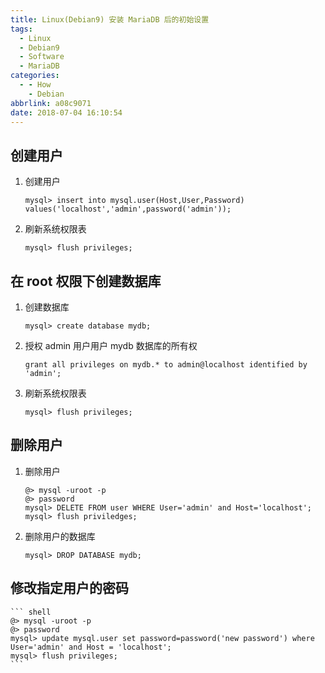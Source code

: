 ```yaml
---
title: Linux(Debian9) 安装 MariaDB 后的初始设置
tags:
  - Linux
  - Debian9
  - Software
  - MariaDB
categories:
  - - How
    - Debian
abbrlink: a08c9071
date: 2018-07-04 16:10:54
---
```


## 创建用户

1. 创建用户

    ``` shell
    mysql> insert into mysql.user(Host,User,Password) values('localhost','admin',password('admin'));
    ```

2. 刷新系统权限表

    ``` shell
    mysql> flush privileges;
    ```

<!-- more -->

## 在 root 权限下创建数据库

1. 创建数据库

    ``` shell
    mysql> create database mydb;
    ```

2. 授权 admin 用户用户 mydb 数据库的所有权

    ``` shell
    grant all privileges on mydb.* to admin@localhost identified by 'admin';
    ```

3. 刷新系统权限表

    ``` shell
    mysql> flush privileges;
    ```

## 删除用户

1. 删除用户

    ``` shell
    @> mysql -uroot -p
    @> password
    mysql> DELETE FROM user WHERE User='admin' and Host='localhost';
    mysql> flush priviledges;
    ```

2. 删除用户的数据库

    ``` shell
    mysql> DROP DATABASE mydb;
    ```

## 修改指定用户的密码

    ``` shell
    @> mysql -uroot -p
    @> password
    mysql> update mysql.user set password=password('new password') where User='admin' and Host = 'localhost';
    mysql> flush privileges;
    ```
